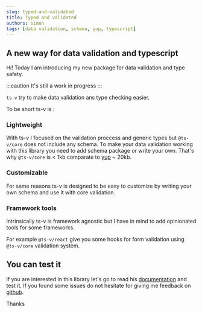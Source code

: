 ```yaml
---
slug: typed-and-validated
title: Typed and validated
authors: simon
tags: [data validation, schema, yup, typescript]
---
```


## A new way for data validation and typescript

Hi! Today I am introducing my new package for data validation and type safety.

:::caution
It's still a work in progress
:::

`ts-v` try to make data validation ans type checking easier.

To be short ts-v is :

### Lightweight

With ts-v I focused on the validation proccess and generic types but `@ts-v/core` does not include any schema. To make your data validation working with this library you need to add schema package or write your own. That's why `@ts-v/core` is < 1kb comparate to [yup](https://github.com/jquense/yup) ~ 20kb.

### Customizable

For same reasons ts-v is designed to be easy to customize by writing your own schema and use it with core validation.

### Framework tools

Intrinsically ts-v is framework agnostic but I have in mind to add opinionated tools for some frameworks.

For example `@ts-v/react` give you some hooks for form validation using `@ts-v/core` validation system.

## You can test it

If you are interested in this library let's go to read his [documentation](/docs/intro) and test it.
If you found some issues do not hesitate for giving me feedback on [github](https://github.com/simonboisset/ts-v).

Thanks
